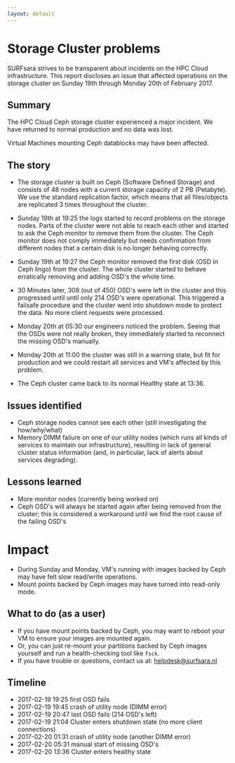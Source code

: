 ```yaml
---
layout: default
---
```


# Storage Cluster problems

SURFsara strives to be transparent about incidents on the HPC Cloud infrastructure. This report discloses an issue that affected operations on the storage cluster on Sunday 19th through Monday 20th of February 2017.

## Summary

The HPC Cloud Ceph storage cluster experienced a major incident.
We have returned to normal production and no data was lost.

Virtual Machines mounting Ceph datablocks may have been affected.

## The story

* The storage cluster is built on Ceph (Software Defined Storage) and consists of 48 nodes with a current storage capacity of 2 PB (Petabyte). We use the standard replication factor, which means that all files/objects are replicated 3 times throughout the cluster.

* Sunday 19th at 19:25 the logs started to record problems on the storage nodes. Parts of the cluster were not able to reach each other and started to ask the Ceph monitor to remove them from the cluster. The Ceph monitor does not comply immediately but needs confirmation from different nodes that a certain disk is no longer behaving correctly.

* Sunday 19th at 19:27 the Ceph monitor removed the first disk (OSD in Ceph lingo) from the cluster. The whole cluster started to behave erratically removing and adding OSD's the whole time.

* 30 Minutes later, 308 (out of 450) OSD's were left in the cluster and this progressed until until only 214 OSD's were operational. This triggered a failsafe procedure and the cluster went into shutdown mode to protect the data. No more client requests were processed.

* Monday 20th at 05:30 our engineers noticed the problem.
  Seeing that the OSDs were not really broken, they immediately started to reconnect the missing OSD's manually.

* Monday 20th at 11:00 the cluster was still in a warning state, but fit for production and we could restart all services and VM's affected by this problem.

* The Ceph cluster came back to its normal Healthy state at 13:36.


## Issues identified

* Ceph storage nodes cannot see each other (still investigating the how/why/what)
* Memory DIMM failure on one of our utility nodes (which runs all kinds of services to maintain our infrastructure), resulting in lack of general cluster status information (and, in particular, lack of alerts about services degrading).

## Lessons learned

* More monitor nodes (currently being worked on)
* Ceph OSD's will always be started again after being removed from the cluster; this is considered a workaround until we find the root cause of the failing OSD's

# Impact

* During Sunday and Monday, VM's running with images backed by Ceph may have felt slow read/write operations.
* Mount points backed by Ceph images may have turned into read-only mode.

## What to do (as a user)

* If you have mount points backed by Ceph, you may want to reboot your VM to ensure your images are mounted again.
* Or, you can just re-mount your partitions backed by Ceph images yourself and run a health-checking tool like `fsck`.
* If you have trouble or questions, contact us at: helpdesk@surfsara.nl

## Timeline

* 2017-02-19 19:25 first OSD fails
* 2017-02-19 19:45 crash of utility node (DIMM error)
* 2017-02-19 20:47 last OSD fails (214 OSD's left)
* 2017-02-19 21:04 Cluster enters shutdown state (no more client connections)
* 2017-02-20 01:31 crash of utility node (another DIMM error)
* 2017-02-20 05:31 manual start of missing OSD's
* 2017-02-20 13:36 Cluster enters healthy state

